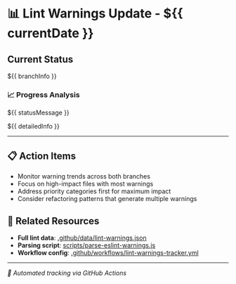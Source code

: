 # 📊 Lint Warnings Update - ${{ currentDate }}

## Current Status

${{ branchInfo }}

### 📈 Progress Analysis

${{ statusMessage }}

${{ detailedInfo }}

---

## 📋 Action Items

- Monitor warning trends across both branches
- Focus on high-impact files with most warnings
- Address priority categories first for maximum impact
- Consider refactoring patterns that generate multiple warnings

## 🔗 Related Resources

- **Full lint data**: [.github/data/lint-warnings.json](.github/data/lint-warnings.json)
- **Parsing script**: [scripts/parse-eslint-warnings.js](scripts/parse-eslint-warnings.js)
- **Workflow config**: [.github/workflows/lint-warnings-tracker.yml](.github/workflows/lint-warnings-tracker.yml)

---

_🤖 Automated tracking via GitHub Actions_
